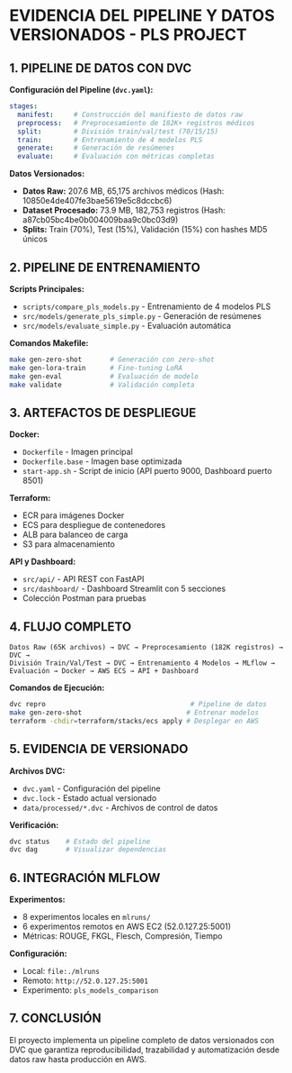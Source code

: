 # EVIDENCIA DEL PIPELINE Y DATOS VERSIONADOS - PLS PROJECT

## 1. PIPELINE DE DATOS CON DVC

**Configuración del Pipeline (`dvc.yaml`):**
```yaml
stages:
  manifest:     # Construcción del manifiesto de datos raw
  preprocess:   # Preprocesamiento de 182K+ registros médicos
  split:        # División train/val/test (70/15/15)
  train:        # Entrenamiento de 4 modelos PLS
  generate:     # Generación de resúmenes
  evaluate:     # Evaluación con métricas completas
```

**Datos Versionados:**
- **Datos Raw:** 207.6 MB, 65,175 archivos médicos (Hash: 10850e4de407fe3bae5619e5c8dccbc6)
- **Dataset Procesado:** 73.9 MB, 182,753 registros (Hash: a87cb05bc4be0b004009baa9c0bc03d9)
- **Splits:** Train (70%), Test (15%), Validación (15%) con hashes MD5 únicos

## 2. PIPELINE DE ENTRENAMIENTO

**Scripts Principales:**
- `scripts/compare_pls_models.py` - Entrenamiento de 4 modelos PLS
- `src/models/generate_pls_simple.py` - Generación de resúmenes
- `src/models/evaluate_simple.py` - Evaluación automática

**Comandos Makefile:**
```bash
make gen-zero-shot       # Generación con zero-shot
make gen-lora-train      # Fine-tuning LoRA
make gen-eval            # Evaluación de modelo
make validate            # Validación completa
```

## 3. ARTEFACTOS DE DESPLIEGUE

**Docker:**
- `Dockerfile` - Imagen principal
- `Dockerfile.base` - Imagen base optimizada
- `start-app.sh` - Script de inicio (API puerto 9000, Dashboard puerto 8501)

**Terraform:**
- ECR para imágenes Docker
- ECS para despliegue de contenedores
- ALB para balanceo de carga
- S3 para almacenamiento

**API y Dashboard:**
- `src/api/` - API REST con FastAPI
- `src/dashboard/` - Dashboard Streamlit con 5 secciones
- Colección Postman para pruebas

## 4. FLUJO COMPLETO

```
Datos Raw (65K archivos) → DVC → Preprocesamiento (182K registros) → DVC → 
División Train/Val/Test → DVC → Entrenamiento 4 Modelos → MLflow → 
Evaluación → Docker → AWS ECS → API + Dashboard
```

**Comandos de Ejecución:**
```bash
dvc repro                                    # Pipeline de datos
make gen-zero-shot                          # Entrenar modelos
terraform -chdir=terraform/stacks/ecs apply # Desplegar en AWS
```

## 5. EVIDENCIA DE VERSIONADO

**Archivos DVC:**
- `dvc.yaml` - Configuración del pipeline
- `dvc.lock` - Estado actual versionado
- `data/processed/*.dvc` - Archivos de control de datos

**Verificación:**
```bash
dvc status    # Estado del pipeline
dvc dag       # Visualizar dependencias
```

## 6. INTEGRACIÓN MLFLOW

**Experimentos:**
- 8 experimentos locales en `mlruns/`
- 6 experimentos remotos en AWS EC2 (52.0.127.25:5001)
- Métricas: ROUGE, FKGL, Flesch, Compresión, Tiempo

**Configuración:**
- Local: `file:./mlruns`
- Remoto: `http://52.0.127.25:5001`
- Experimento: `pls_models_comparison`

## 7. CONCLUSIÓN

El proyecto implementa un pipeline completo de datos versionados con DVC que garantiza reproducibilidad, trazabilidad y automatización desde datos raw hasta producción en AWS.
